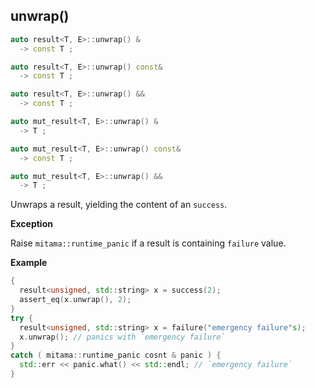 ## unwrap()

```cpp
auto result<T, E>::unwrap() &
  -> const T ;

auto result<T, E>::unwrap() const&
  -> const T ;

auto result<T, E>::unwrap() &&
  -> const T ;

auto mut_result<T, E>::unwrap() &
  -> T ;

auto mut_result<T, E>::unwrap() const&
  -> const T ;

auto mut_result<T, E>::unwrap() &&
  -> T ;
```

Unwraps a result, yielding the content of an `success`.

**Exception**

Raise `mitama::runtime_panic` if a result is containing `failure` value.

**Example**

```cpp
{
  result<unsigned, std::string> x = success(2);
  assert_eq(x.unwrap(), 2);
}
try {
  result<unsigned, std::string> x = failure("emergency failure"s);
  x.unwrap(); // panics with `emergency failure`
}
catch ( mitama::runtime_panic cosnt & panic ) {
  std::err << panic.what() << std::endl; // `emergency failure`
}
```
